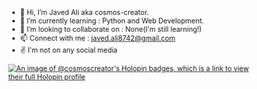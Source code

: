 - 👋 Hi, I’m Javed Ali aka cosmos-creator.
- 🌱 I’m currently learning : Python and Web Development.
- 💞️ I’m looking to collaborate on : None(I'm still learning!)
- 📫 Connect with me : javed.ali8742@gmail.com
- ✌️ I'm not on any social media


[![An image of @cosmoscreator's Holopin badges, which is a link to view their full Holopin profile](https://holopin.me/cosmoscreator)](https://holopin.io/@cosmoscreator)